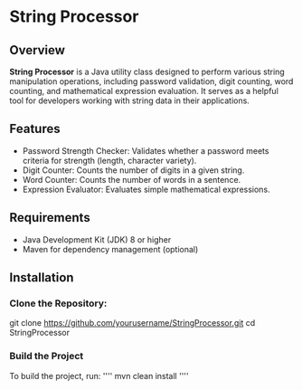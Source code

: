 # String Processor

## Overview
**String Processor** is a Java utility class designed to perform various string manipulation operations, including password validation, digit counting, word counting, and mathematical expression evaluation. It serves as a helpful tool for developers working with string data in their applications.

## Features
- Password Strength Checker: Validates whether a password meets criteria for strength (length, character variety).
- Digit Counter: Counts the number of digits in a given string.
- Word Counter: Counts the number of words in a sentence.
- Expression Evaluator: Evaluates simple mathematical expressions.

## Requirements

- Java Development Kit (JDK) 8 or higher
- Maven for dependency management (optional)


## Installation

### Clone the Repository:
git clone https://github.com/yourusername/StringProcessor.git
cd StringProcessor


### Build the Project
To build the project, run:
''''
mvn clean install
''''
